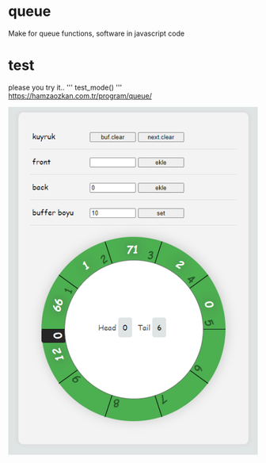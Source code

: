 # queue
Make for queue functions, software in javascript code 

# test

please you try it..
'''
test_mode()
'''
https://hamzaozkan.com.tr/program/queue/

![Uygulama Ekran Görüntüsü](/images/test.PNG)

